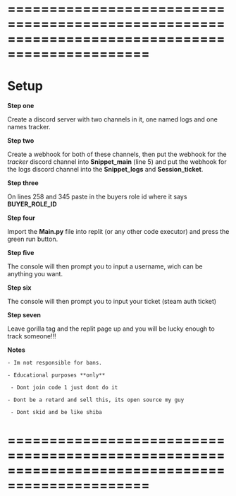 
===============================================================================================                                                                                          
===============================================================================================


# Setup


**Step one**

Create a discord server with two channels in it, one named logs and one names tracker.
 
**Step two**

Create a webhook for both of these channels, then put the webhook for the *tracker* discord channel into **Snippet_main** (line 5) and put the webhook for the logs discord 
channel into the **Snippet_logs** and **Session_ticket**.

**Step three**

On lines 258 and 345 paste in the buyers role id where it says **BUYER_ROLE_ID**
 
**Step four**

Import the **Main.py** file into replit (or any other code executor) and press the green run button.
 
**Step five**

The console will then prompt you to input a username, wich can be anything you want.
 
**Step six**

The console will then prompt you to input your ticket (steam auth ticket)
 
**Step seven** 

Leave gorilla tag and the replit page up and you will be lucky enough to track someone!!!
 
**Notes**

	- Im not responsible for bans.
	
 	- Educational purposes **only**
	
	 - Dont join code 1 just dont do it

 	- Dont be a retard and sell this, its open source my guy

	 - Dont skid and be like shiba

 
===============================================================================================                                                                                          
===============================================================================================
